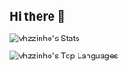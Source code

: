## Hi there 👋

<!--
**vhzzinho/vhzzinho** is a ✨ _special_ ✨ repository because its `README.md` (this file) appears on your GitHub profile.

Here are some ideas to get you started:

- 🔭 I’m currently working on ...
- 🌱 I’m currently learning ...
- 👯 I’m looking to collaborate on ...
- 🤔 I’m looking for help with ...
- 💬 Ask me about ...
- 📫 How to reach me: ...
- 😄 Pronouns: ...
- ⚡ Fun fact: ...
-->
![vhzzinho's Stats](https://github-readme-stats.vercel.app/api?username=vhzzinho&theme=tokyonight&show_icons=true&hide_border=true&count_private=true)

![vhzzinho's Top Languages](https://github-readme-stats.vercel.app/api/top-langs/?username=vhzzinho&theme=tokyonight&show_icons=true&hide_border=true&layout=compact)


